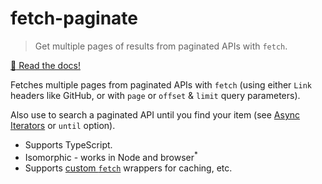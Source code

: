 # fetch-paginate
> Get multiple pages of results from paginated APIs with `fetch`.

[:book: Read the docs!](https://andersdjohnson.github.io/fetch-paginate/)

Fetches multiple pages from paginated APIs with `fetch`
(using either `Link` headers like GitHub,
or with `page` or `offset` & `limit` query parameters).

Also use to search a paginated API until you find your item (see [Async Iterators](https://andersdjohnson.github.io/fetch-paginate/#async-iterators) or `until` option).

- Supports TypeScript.
- Isomorphic - works in Node and browser<sup>*</sup>
- Supports [custom `fetch`](https://andersdjohnson.github.io/fetch-paginate/#custom-fetch) wrappers for caching, etc.
